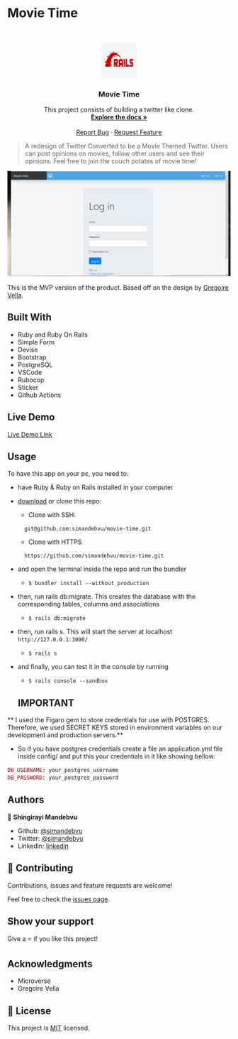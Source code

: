 # Movie Time


<br />
<p align="center">
  <a href="https://github.com/simandebvu/movie-time/">
    <img src="rails-image.jpg" alt="Logo" width="80" height="80">
  </a>

  <h3 align="center">Movie Time</h3>

  <p align="center">
    This project consists of building a twitter like clone.
    <br />
    <a href="https://github.com/simandebvu/movie-time/"><strong>Explore the docs »</strong></a>
    <br />
    <br />
    <a href="https://github.com/simandebvu/movie-time/issues/">Report Bug</a>
    ·
    <a href="https://github.com/simandebvu/movie-time/">Request Feature</a>
  </p>
</p>

> A redesign of Twitter Converted to be a Movie Themed Twitter. Users can post opinions on movies, follow other users and see their opinions. Feel free to join the couch potates of movie time!

![screenshot](./app-screenshot.gif)

This is the MVP version of the product. Based off on the design by [Gregoire Vella](https://www.behance.net/gallery/14286087/Twitter-Redesign-of-UI-details).

## Built With

- Ruby and Ruby On Rails
- Simple Form
- Devise
- Bootstrap
- PostgreSQL
- VSCode
- Rubocop 
- Sticker
- Github Actions

## Live Demo

[Live Demo Link](https://movie-time-zim.herokuapp.com/)



<!-- INSTALLATION -->
## Usage

To have this app on your pc, you need to:
* have Ruby & Ruby on Rails installed in your computer
* [download](https://github.com/simandebvu/movie-time/development.zip) or clone this repo:
  - Clone with SSH:
  ```
    git@github.com:simandebvu/movie-time.git
  ```
  - Clone with HTTPS
  ```
    https://github.com/simandebvu/movie-time.git
  ```
* and open the terminal inside the repo and run the bundler
  - ```$ bundler install --without production```
* then, run rails db:migrate. This creates the database with the corresponding tables, columns and associations
  - ```$ rails db:migrate```
* then, run rails s. This will start the server at localhost `http://127.0.0.1:3000/`
  - ```$ rails s```
* and finally, you can test it in the console by running
  - ```$ rails console --sandbox```
  
  ## IMPORTANT

** I used the Figaro gem to store credentials for use with POSTGRES. Therefore, we used SECRET KEYS stored in environment variables on our development and production servers.**

- So if you have postgres credentials create a file an application.yml file inside config/ and put this your credentials in it like showing bellow:

```ruby
DB_USERNAME: your_postgres_username
DB_PASSWORD: your_postgres_password
```

## Authors

👤 **Shingirayi Mandebvu**

- Github: [@simandebvu](https://github.com/simandebvu)
- Twitter: [@simandebvu](https://twitter.com/simandebvu)
- Linkedin: [linkedin](https://linkedin.com/in/simandebvu)

## 🤝 Contributing

Contributions, issues and feature requests are welcome!

Feel free to check the [issues page](issues/).

## Show your support

Give a ⭐️ if you like this project!

## Acknowledgments

- Microverse
- Gregoire Vella


## 📝 License

This project is [MIT](lic.url) licensed.
